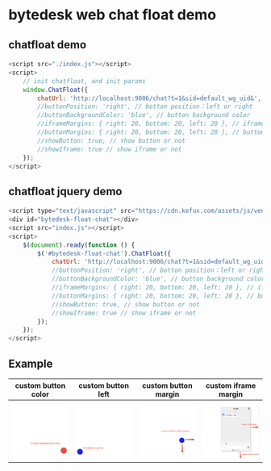 <!--
 * @Author: jackning 270580156@qq.com
 * @Date: 2024-02-28 10:53:41
 * @LastEditors: jackning 270580156@qq.com
 * @LastEditTime: 2024-06-14 09:49:13
 * @Description: bytedesk.com https://github.com/Bytedesk/bytedesk
 *   Please be aware of the BSL license restrictions before installing Bytedesk IM – 
 *  selling, reselling, or hosting Bytedesk IM as a service is a breach of the terms and automatically terminates your rights under the license. 
 *  仅支持企业内部员工自用，严禁私自用于销售、二次销售或者部署SaaS方式销售 
 *  Business Source License 1.1: https://github.com/Bytedesk/bytedesk/blob/main/LICENSE 
 *  contact: 270580156@qq.com 
 * 联系：270580156@qq.com
 * Copyright (c) 2024 by bytedesk.com, All Rights Reserved. 
-->
# bytedesk web chat float demo

## chatfloat demo

```js
<script src="./index.js"></script>
<script>
    // init chatfloat, and init params
    window.ChatFloat({
        chatUrl: 'http://localhost:9006/chat?t=1&sid=default_wg_uid&', // custom chat url
        //buttonPosition: 'right', // botton position：left or right
        //buttonBackgroundColor: 'blue', // button background color
        //iframeMargins: { right: 20, bottom: 20, left: 20 }, // iframe margins
        //buttonMargins: { right: 20, bottom: 20, left: 20 }, // button margins
        //showButton: true, // show button or not
        //showIframe: true // show iframe or not
    });
</script>
```

## chatfloat jquery demo

```js
<script type="text/javascript" src="https://cdn.kefux.com/assets/js/vendor/jquery/1.9.1/jquery.min.js"></script>
<div id="bytedesk-float-chat"></div>
<script src="index.js"></script>
<script>
    $(document).ready(function () {
        $('#bytedesk-float-chat').ChatFloat({
            chatUrl: 'http://localhost:9006/chat?t=1&sid=default_wg_uid&',
            //buttonPosition: 'right', // botton position：left or right
            //buttonBackgroundColor: 'blue', // button background color
            //iframeMargins: { right: 20, bottom: 20, left: 20 }, // iframe margins
            //buttonMargins: { right: 20, bottom: 20, left: 20 }, // button margins
            //showButton: true, // show button or not
            //showIframe: true // show iframe or not
        });
    });
</script>
```

## Example

| custom button color |  custom button left | custom button margin | custom iframe margin |
| :----------: | :----------: | :----------:  | :----------: |
| <img src="./image/button-color.png" width="250"> | <img src="./image/button-left.png" width="250"> | <img src="./image/button-margin.png" width="250"> | <img src="./image/iframe-margin.png" width="250"> |
